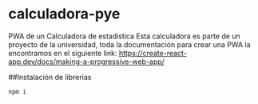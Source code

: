# calculadora-pye
PWA de un Calculadora de estadística
Esta calculadora es parte de un proyecto de la universidad, toda la documentación para crear una PWA la encontramos en el siguiente link: https://create-react-app.dev/docs/making-a-progressive-web-app/

##Instalación de librerias
``` bash
npm i
```
